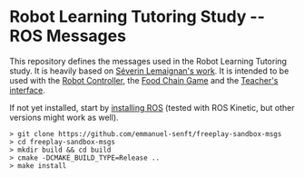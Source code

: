 Robot Learning Tutoring Study -- ROS Messages
=============================================

This repository defines the messages used in the Robot Learning Tutoring study.
It is heavily based on [Séverin Lemaignan's work](https://github.com/freeplay-sandbox/ros-msgs).
It is intended to be used with the [Robot Controller](https://github.com/emmanuel-senft/freeplay-sandbox-ros-sparc), the 
[Food Chain Game](https://github.com/emmanuel-senft/freeplay-sandbox-qt) and the [Teacher's interface](https://github.com/emmanuel-senft/freeplay-sandbox-qt-supervisor).

If not yet installed, start by [installing
ROS](http://wiki.ros.org/ROS/Installation) (tested with ROS Kinetic, but
other versions might work as well).

```
> git clone https://github.com/emmanuel-senft/freeplay-sandbox-msgs
> cd freeplay-sandbox-msgs
> mkdir build && cd build
> cmake -DCMAKE_BUILD_TYPE=Release ..
> make install
